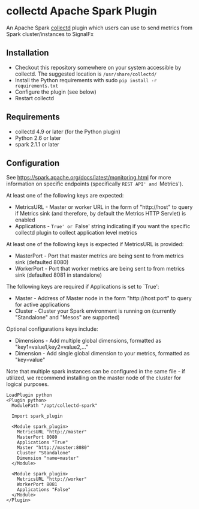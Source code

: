 # collectd Apache Spark Plugin

An Apache Spark [collectd](http://www.collectd.org/) plugin which users can use to send metrics from Spark cluster/instances to SignalFx

## Installation

* Checkout this repository somewhere on your system accessible by collectd. The suggested location is `/usr/share/collectd/`
* Install the Python requirements with sudo ```pip install -r requirements.txt```
* Configure the plugin (see below)
* Restart collectd

## Requirements

* collectd 4.9 or later (for the Python plugin)
* Python 2.6 or later
* spark 2.1.1 or later 

## Configuration
See https://spark.apache.org/docs/latest/monitoring.html for more information on specific endpoints (specifically `REST API' and `Metrics').

At least one of the following keys are expected:

* MetricsURL - Master or worker URL in the form of "http://host" to query if Metrics sink (and therefore, by default the Metrics HTTP Servlet) is enabled  
* Applications - `True' or `False' string indicating if you want the specific collectd plugin to collect application level metrics 

At least one of the following keys is expected if MetricsURL is provided: 

* MasterPort - Port that master metrics are being sent to from metrics sink (defaulted 8080)
* WorkerPort - Port that worker metrics are being sent to from metrics sink (defaulted 8081 in standalone)

The following keys are required if Applications is set to `True': 

* Master - Address of Master node in the form "http://host:port" to query for active applications 
* Cluster - Cluster your Spark environment is running on (currently "Standalone" and "Mesos" are supported)

Optional configurations keys include:

* Dimensions - Add multiple global dimensions, formatted as "key1=value1,key2=value2,..."
* Dimension - Add single global dimension to your metrics, formatted as "key=value"


Note that multiple spark instances can be configured in the same file - if utilized, we recommend installing on the master node of the cluster for logical purposes. 

```
LoadPlugin python
<Plugin python>
  ModulePath "/opt/collectd-spark"

  Import spark_plugin
  
  <Module spark_plugin>
    MetricsURL "http://master"
    MasterPort 8080
    Applications "True"
    Master "http://master:8080"
    Cluster "Standalone"
    Dimension "name=master"
  </Module>
  
  <Module spark_plugin>
    MetricsURL "http://worker"
    WorkerPort 8081
    Applications "False"
  </Module>
</Plugin>
```
